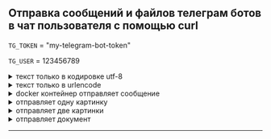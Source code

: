 ## Отправка сообщений и файлов телеграм ботов в чат пользователя с помощью curl
	 
`TG_TOKEN` = "my-telegram-bot-token"

`TG_USER` = 123456789

<details><summary>текст только в кодировке utf-8</summary>

Декодер онлайн (decoder online) - https://involta.ru/tools/decoder/ . Вставляем "Привет друг" в окно UTF-8 и берем готовый текст "РџСЂРёРІРµС‚ РґСЂСѓРі" в окне CP-1251 для сообщения.

curl -X POST -H "Content-Type: application/json" -d "{\"chat_id\": \"$TG_USER\", \"text\": \"Hello\", \"disable_notification\": true}" https://api.telegram.org/bot"$TG_TOKEN"/sendMessage

curl -X POST -H "Content-Type: application/json" -d "{\"chat_id\": \"$TG_USER\", \"text\": \"РљР°Рє РґРµР»Р°\"}" https://api.telegram.org/bot"$TG_TOKEN"/sendMessage

curl "https://api.telegram.org/bot'$TG_TOKEN'/sendMessage?chat_id='$TG_USER'" --data-urlencode "text=Hello"

curl "https://api.telegram.org/bot'$TG_TOKEN'/sendMessage?chat_id='$TG_USER'" --data-urlencode "text=РљР°Рє РґРµР»Р°"

curl "https://api.telegram.org/bot'$TG_TOKEN'/sendMessage?chat_id='$TG_USER'&text=Hello"

</details>

<details><summary>текст только в urlencode</summary>

(текст только в urlencode,  https://checkserp.com/encode/urlencode/)

curl "https://api.telegram.org/bot'$TG_TOKEN'/sendMessage?chat_id='$TG_USER'&text=%D0%9A%D0%B0%D0%BA%20%D0%B4%D0%B5%D0%BB%D0%B0"

</details>

<details><summary>docker контейнер отправляет сообщение</summary>

docker run --rm curlimages/curl "https://api.telegram.org/bot'$TG_TOKEN'/sendMessage?chat_id='$TG_USER'&text=%D0%9A%D0%B0%D0%BA%20%D0%B4%D0%B5%D0%BB%D0%B0"

</details>

<details><summary>отправляет одну картинку</summary>

curl -s -X POST -F media="[{\"type\":\"photo\",\"media\":\"attach://photo\"}]" -F photo=@"000.jpg" -H "Content-Type:multipart/form-data" https://api.telegram.org/bot'$TG_TOKEN'/sendMediaGroup?chat_id='$TG_USER'

</details>

<details><summary>отправляет две картинки</summary>

curl -s -X POST -F media="[{\"type\":\"photo\",\"media\":\"attach://photo1\"}, {\"type\":\"photo\",\"media\":\"attach://photo2\"}]" -F photo1="@000.jpg" -F photo2="@001.jpg" -H "Content-Type:multipart/form-data" https://api.telegram.org/bot'$TG_TOKEN'/sendMediaGroup?chat_id='$TG_USER'

</details>

<details><summary>отправляет документ</summary>

curl -s -X POST -F media="[{\"type\":\"document\",\"media\":\"attach://document\"}]" -F document=@"systemd.pdf" -H "Content-Type:multipart/form-data" https://api.telegram.org/bot'$TG_TOKEN'/sendMediaGroup?chat_id='$TG_USER'

</details>

---
